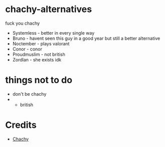 # chachy-alternatives
fuck you chachy


- Systemless - better in every single way
- Bruno - havent seen this guy in a good year but still a better alternative
- Noctember - plays valorant
- Conor - conor
- Proudmuslim - not british
- Zordlan - she exists idk

# things not to do
- don't be chachy
- - british

# Credits
- [Chachy](https://i.imgur.com/kNuBgRe.png)
